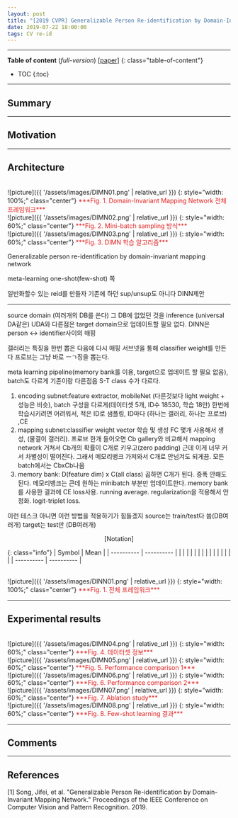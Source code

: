```yaml
---
layout: post
title: "[2019 CVPR] Generalizable Person Re-identification by Domain-Invariant Mapping Network (*incomplete*)"
date: 2019-07-22 18:00:00
tags: CV re-id
---
```


<!--more-->

---

**Table of content** (*full-version*)
[[paper]](http://openaccess.thecvf.com/content_CVPR_2019/papers/Song_Generalizable_Person_Re-Identification_by_Domain-Invariant_Mapping_Network_CVPR_2019_paper.pdf) 
{: class="table-of-content"}
* TOC
{:toc}

---

## Summary

---

## Motivation

---

## Architecture

<br/>
![picture]({{ '/assets/images/DIMN01.png' | relative_url }})
{: style="width: 100%;" class="center"}
<span style="color: #e01f1f;">***Fig. 1. Domain-Invariant Mapping Network 전체 프레임워크***</span>


<br/>
![picture]({{ '/assets/images/DIMN02.png' | relative_url }})
{: style="width: 60%;" class="center"}
<span style="color: #e01f1f;">***Fig. 2. Mini-batch sampling 방식***</span>


<br/>
![picture]({{ '/assets/images/DIMN03.png' | relative_url }})
{: style="width: 60%;" class="center"}
<span style="color: #e01f1f;">***Fig. 3. DIMN 학습 알고리즘***</span>



Generalizable person re-identification by domain-invariant mapping network

meta-learning
one-shot(few-shot) 쪽

일반화할수 있는 reid를 만들자
기존에 하던 sup/unsup도 아니다
DINN제안

---

source domain (여러개의 DB를 쓴다)
그 DB에 없었던 것을 inference (universal DA같은)
UDA와 다른점은 target domain으로 업데이트할 필요 없다.
DINN은 person <-> identifier사이의 매핑

갤러리는 특징을 한번 뽑은 다음에 다시 매핑 서브넷을 통해 classifier weight를 만든다
프로브는 그냥 바로 ㅡㄱ징을 뽑는다.

meta learning pipeline(memory bank를 이용, target으로 업데이트 할 필요 없음), batch도 다르게
기존이랑 다른점음 S-T class 수가 다르다.

1) encoding subnet:feature extractor, mobileNet (다른것보다 light weight + 성능은 비슷), batch 구성을 다르게(데이터셋 5개, ID수 18530, 학습 18만) 한번에 학습시키려면 어려워서, 적은 ID로 샘플링, ID마다 (하나는 갤러리, 하나는 프로브) ,CE
2) mapping subnet:classifier weight vector 학습 및 생성 FC 몇개 사용해서 생성, (물결이 갤러리). 프로브 한개 들어오면 Cb gallery와 비교해서 mapping network 거쳐서 Cb개의 확률이 C개로 키우고(zero padding) 근데 이게 너무 커서 차별성이 떨어진다. 그래서 메모리뱅크 가져와서 C개로 안넘겨도 되게끔.
모든 batch에서는 CbxCb나옴
3) memory bank: D(feature dim) x C(all class) 곱하면 C개가 된다. 증폭 안해도된다. 메모리뱅크는 큰데 원하는 minibatch 부분만 업데이트한다. memory bank를 사용한 결과에 CE loss사용. running average. regularization을 적용해서 안정화. logit-triplet loss. 

이런 테스크 아니면 이런 방법을 적용하기가 힘들겠지
source는 train/test다 씀(DB여러개)
target는 test만 (DB여러개)



<p align="center">
[Notation]
</p>

{: class="info"}
| Symbol | Mean |
| ---------- | ---------- |
|  |  |
|  |  |
|  |  |
|  |  |
|  |  |
| ---------- | ---------- |

<br/>
![picture]({{ '/assets/images/DINN01.png' | relative_url }})
{: style="width: 100%;" class="center"}
<span style="color: #e01f1f;">***Fig. 1. 전체 프레임워크***</span>

---
  
## Experimental results



<br/>
![picture]({{ '/assets/images/DIMN04.png' | relative_url }})
{: style="width: 60%;" class="center"}
<span style="color: #e01f1f;">***Fig. 4. 데이터셋 정보***</span>



<br/>
![picture]({{ '/assets/images/DIMN05.png' | relative_url }})
{: style="width: 60%;" class="center"}
<span style="color: #e01f1f;">***Fig. 5. Performance comparison 1***</span>



<br/>
![picture]({{ '/assets/images/DIMN06.png' | relative_url }})
{: style="width: 60%;" class="center"}
<span style="color: #e01f1f;">***Fig. 6. Performance comparison 2***</span>



<br/>
![picture]({{ '/assets/images/DIMN07.png' | relative_url }})
{: style="width: 60%;" class="center"}
<span style="color: #e01f1f;">***Fig. 7. Ablation study***</span>



<br/>
![picture]({{ '/assets/images/DIMN08.png' | relative_url }})
{: style="width: 60%;" class="center"}
<span style="color: #e01f1f;">***Fig. 8. Few-shot learning 결과***</span>


---

## Comments

---

## References

[1] Song, Jifei, et al. "Generalizable Person Re-identification by Domain-Invariant Mapping Network." Proceedings of the IEEE Conference on Computer Vision and Pattern Recognition. 2019.
